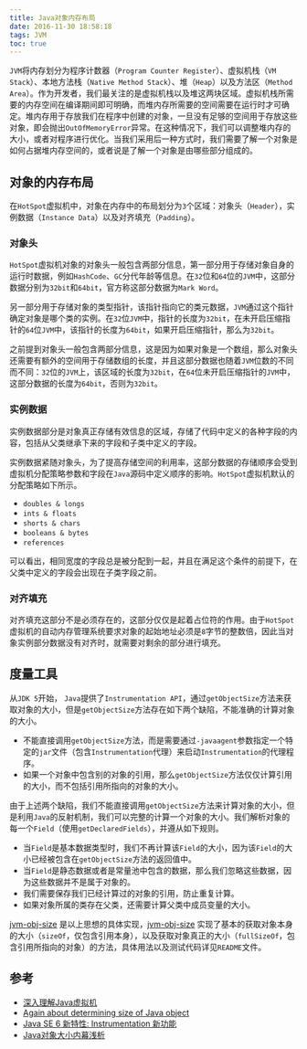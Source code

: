 ```yaml
---
title: Java对象内存布局
date: 2016-11-30 18:58:18
tags: JVM
toc: true
---
```


`JVM`将内存划分为程序计数器（`Program Counter Register`）、虚拟机栈（`VM Stack`）、本地方法栈（`Native Method Stack`）、堆（`Heap`）以及方法区（`Method Area`）。作为开发者，我们最关注的是虚拟机栈以及堆这两块区域。虚拟机栈所需要的内存空间在编译期间即可明确，而堆内存所需要的空间需要在运行时才可确定。堆内存用于存放我们在程序中创建的对象，一旦没有足够的空间用于存放这些对象，即会抛出`OutOfMemoryError`异常。在这种情况下，我们可以调整堆内存的大小，或者对程序进行优化。当我们采用后一种方式时，我们需要了解一个对象是如何占据堆内存空间的，或者说是了解一个对象是由哪些部分组成的。

## 对象的内存布局

在`HotSpot`虚拟机中，对象在内存中的布局划分为`3`个区域：对象头（`Header`），实例数据（`Instance Data`）以及对齐填充（`Padding`）。

### 对象头

`HotSpot`虚拟机对象的对象头一般包含两部分信息，第一部分用于存储对象自身的运行时数据，例如`HashCode`、`GC`分代年龄等信息。在`32`位和`64`位的`JVM`中，这部分数据分别为`32bit`和`64bit`，官方称这部分数据为`Mark Word`。

另一部分用于存储对象的类型指针，该指针指向它的类元数据，`JVM`通过这个指针确定对象是哪个类的实例。在`32`位`JVM`中，指针的长度为`32bit`，在未开启压缩指针的`64`位`JVM`中，该指针的长度为`64bit`，如果开启压缩指针，那么为`32bit`。

之前提到对象头一般包含两部分信息，这是因为如果对象是一个数组，那么对象头还需要有额外的空间用于存储数组的长度，并且这部分数据也随着`JVM`位数的不同而不同：`32`位的`JVM`上，该区域的长度为`32bit`，在`64`位未开启压缩指针的`JVM`中，这部分数据的长度为`64bit`，否则为`32bit`。

### 实例数据

实例数据部分是对象真正存储有效信息的区域，存储了代码中定义的各种字段的内容，包括从父类继承下来的字段和子类中定义的字段。

实例数据紧随对象头，为了提高存储空间的利用率，这部分数据的存储顺序会受到虚拟机分配策略参数和字段在`Java`源码中定义顺序的影响。`HotSpot`虚拟机默认的分配策略如下所示。

* `doubles & longs`
* `ints & floats`
* `shorts & chars`
* `booleans & bytes`
* `references`

可以看出，相同宽度的字段总是被分配到一起，并且在满足这个条件的前提下，在父类中定义的字段会出现在子类字段之前。

### 对齐填充

对齐填充这部分不是必须存在的，这部分仅仅是起着占位符的作用。由于`HotSpot`虚拟机的自动内存管理系统要求对象的起始地址必须是`8`字节的整数倍，因此当对象实例部分数据没有对齐时，就需要对剩余的部分进行填充。

## 度量工具

从`JDK 5`开始， `Java`提供了`Instrumentation API`，通过`getObjectSize`方法来获取对象的大小，但是`getObjectSize`方法存在如下两个缺陷，不能准确的计算对象的大小。

* 不能直接调用`getObjectSize`方法，而是需要通过`-javaagent`参数指定一个特定的`jar`文件（包含`Instrumentation`代理）来启动`Instrumentation`的代理程序。
* 如果一个对象中包含别的对象的引用，那么`getObjectSize`方法仅仅计算引用的大小，而不包括引用所指向的对象的大小。

由于上述两个缺陷，我们不能直接调用`getObjectSize`方法来计算对象的大小，但是利用`Java`的反射机制，我们可以完整的计算一个对象的大小。我们解析对象的每一个`Field`（使用`getDeclaredFields`），并遵从如下规则。

* 当`Field`是基本数据类型时，我们不再计算该`Field`的大小，因为该`Field`的大小已经被包含在`getObjectSize`方法的返回值中。
* 当`Field`是静态数据或者是常量池中包含的数据，那么我们忽略这些数据，因为这些数据并不是属于对象的。
* 我们需要保存我们已经计算过的对象的引用，防止重复计算。 
* 如果对象所属的类存在父类，还需要计算父类中成员变量的大小。

[jvm-obj-size](https://github.com/tinylcy/jvm-obj-size) 是以上思想的具体实现，[jvm-obj-size](https://github.com/tinylcy/jvm-obj-size) 实现了基本的获取对象本身的大小（`sizeOf`，仅包含引用本身），以及获取对象真正的大小（`fullSizeOf`，包含引用所指向的对象）的方法，具体用法以及测试代码详见`README`文件。

## 参考

* [深入理解Java虚拟机](https://book.douban.com/subject/24722612/)
* [Again about determining size of Java object](http://www.jroller.com/maxim/entry/again_about_determining_size_of)
* [Java SE 6 新特性: Instrumentation 新功能](https://www.ibm.com/developerworks/cn/java/j-lo-jse61/)
* [Java对象大小内幕浅析](http://blog.csdn.net/u013256816/article/details/51008443)



